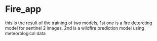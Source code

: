 # Fire_app
this is the result of the training of two models, 1st one is a fire detercting model for sentinel 2 images, 2nd is a wildfire prediction model using meteorological data
